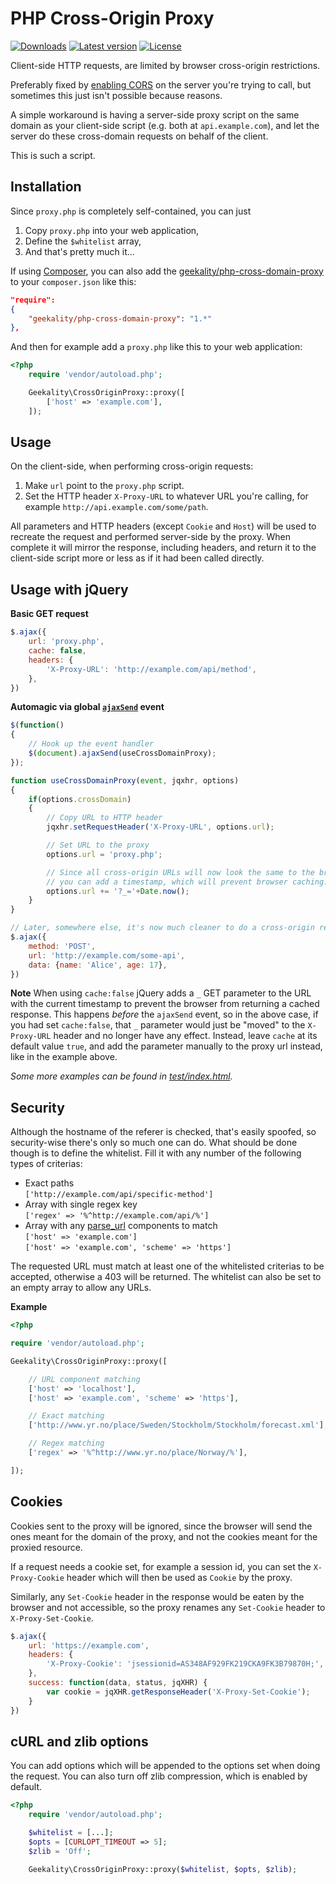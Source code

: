 PHP Cross-Origin Proxy
===

[![Downloads](https://poser.pugx.org/geekality/php-cross-domain-proxy/downloads?format=flat-square)](https://packagist.org/packages/geekality/php-cross-domain-proxy)
[![Latest version](https://poser.pugx.org/geekality/php-cross-domain-proxy/version?format=flat-square)](https://packagist.org/packages/geekality/php-cross-domain-proxy)
[![License](https://poser.pugx.org/geekality/php-cross-domain-proxy/license?format=flat-square)](LICENSE.txt)

Client-side HTTP requests, are limited by browser cross-origin restrictions.

Preferably fixed by [enabling CORS](http://enable-cors.org/server.html) on the server you're trying to call, but sometimes this just isn't possible because reasons.

A simple workaround is having a server-side proxy script on the same domain as your client-side script (e.g. both at `api.example.com`), and let the server do these cross-domain requests on behalf of the client.

This is such a script.





Installation
---

Since `proxy.php` is completely self-contained, you can just

1. Copy `proxy.php` into your web application,
2. Define the `$whitelist` array,
3. And that's pretty much it...

If using [Composer](http://getcomposer.org), you can also add
the [geekality/php-cross-domain-proxy](https://packagist.org/packages/geekality/php-cross-domain-proxy) to your `composer.json` like this:

``` JSON
"require":
{
	"geekality/php-cross-domain-proxy": "1.*"
},
```

And then for example add a `proxy.php` like this to your web application:

``` PHP
<?php
	require 'vendor/autoload.php';

	Geekality\CrossOriginProxy::proxy([
		['host' => 'example.com'],
	]);

```





Usage
---

On the client-side, when performing cross-origin requests:

1. Make `url` point to the `proxy.php` script.
2. Set the HTTP header `X-Proxy-URL` to whatever URL you're calling, for example `http://api.example.com/some/path`.

All parameters and HTTP headers (except `Cookie` and `Host`) will be used to recreate the request and performed server-side by the proxy. When complete it will mirror the response, including headers, and return it to the client-side script more or less as if it had been called directly.





Usage with jQuery
---

**Basic GET request**

``` JAVASCRIPT
$.ajax({
	url: 'proxy.php',
	cache: false,
	headers: {
		'X-Proxy-URL': 'http://example.com/api/method',
	},
})
```

**Automagic via global [`ajaxSend`](http://api.jquery.com/ajaxSend/) event**


``` JAVASCRIPT
$(function()
{
	// Hook up the event handler
	$(document).ajaxSend(useCrossDomainProxy);
});

function useCrossDomainProxy(event, jqxhr, options)
{
	if(options.crossDomain)
	{
		// Copy URL to HTTP header
		jqxhr.setRequestHeader('X-Proxy-URL', options.url);

		// Set URL to the proxy
		options.url = 'proxy.php';

		// Since all cross-origin URLs will now look the same to the browser,
		// you can add a timestamp, which will prevent browser caching.
		options.url += '?_='+Date.now();
	}
}

// Later, somewhere else, it's now much cleaner to do a cross-origin request
$.ajax({
	method: 'POST',
	url: 'http://example.com/some-api',
	data: {name: 'Alice', age: 17},
})

```

**Note** When using `cache:false` jQuery adds a `_` GET parameter to the URL with the current timestamp to prevent the browser from returning a cached response. This happens *before* the `ajaxSend` event, so in the above case, if you had set `cache:false`, that `_` parameter would just be "moved" to the `X-Proxy-URL` header and no longer have any effect. Instead, leave `cache` at its default value `true`, and add the parameter manually to the proxy url instead, like in the example above.

*Some more examples can be found in [test/index.html](test/index.html).*



Security
---

Although the hostname of the referer is checked, that's easily spoofed, so security-wise there's only so much one can do. What should be done though is to define the whitelist. Fill it with any number of the following types of criterias:

- Exact paths  
	`['http://example.com/api/specific-method']`
- Array with single regex key  
	`['regex' => '%^http://example.com/api/%']`
- Array with any [parse_url](http://php.net/manual/en/function.parse-url.php) components to match  
	`['host' => 'example.com']`  
	`['host' => 'example.com', 'scheme' => 'https']`

The requested URL must match at least one of the whitelisted criterias to be accepted, otherwise a 403 will be returned. The whitelist can also be set to an empty array to allow any URLs.

**Example**

``` PHP
<?php

require 'vendor/autoload.php';

Geekality\CrossOriginProxy::proxy([

	// URL component matching
	['host' => 'localhost'],
	['host' => 'example.com', 'scheme' => 'https'],

	// Exact matching
	['http://www.yr.no/place/Sweden/Stockholm/Stockholm/forecast.xml'],

	// Regex matching
	['regex' => '%^http://www.yr.no/place/Norway/%'],

]);

```

Cookies
---

Cookies sent to the proxy will be ignored, since the browser will send the ones meant for the domain of the proxy, and not the cookies meant for the proxied resource.

If a request needs a cookie set, for example a session id, you can set the `X-Proxy-Cookie` header which will then be used as `Cookie` by the proxy.

Similarly, any `Set-Cookie` header in the response would be eaten by the browser and not accessible, so the proxy renames any `Set-Cookie` header to `X-Proxy-Set-Cookie`.

``` JAVASCRIPT
$.ajax({
	url: 'https://example.com',
	headers: {
		'X-Proxy-Cookie': 'jsessionid=AS348AF929FK219CKA9FK3B79870H;',
	},
	success: function(data, status, jqXHR) {
		var cookie = jqXHR.getResponseHeader('X-Proxy-Set-Cookie');
	}
})
```

cURL and zlib options
---

You can add options which will be appended to the options set when doing the request. You can also turn off zlib compression, which is enabled by default.

``` PHP
<?php
	require 'vendor/autoload.php';

	$whitelist = [...];
	$opts = [CURLOPT_TIMEOUT => 5];
	$zlib = 'Off';

	Geekality\CrossOriginProxy::proxy($whitelist, $opts, $zlib);
```
